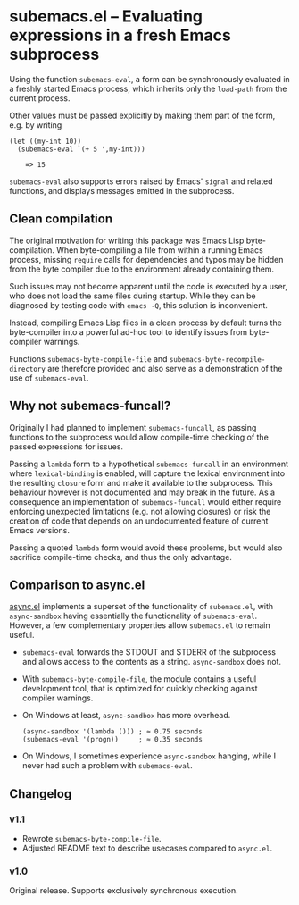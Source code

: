 <!-- generated by `readmegen`, do not edit -->

# subemacs.el – Evaluating expressions in a fresh Emacs subprocess

Using the function `subemacs-eval`, a form can be synchronously
evaluated in a freshly started Emacs process, which inherits only
the `load-path` from the current process. 

Other values must be passed explicitly by making them part of the
form, e.g. by writing 

    (let ((my-int 10))
      (subemacs-eval `(+ 5 ',my-int)))
        
        => 15

`subemacs-eval` also supports errors raised by Emacs' `signal` and
related functions, and displays messages emitted in the subprocess. 

## Clean compilation

The original motivation for writing this package was Emacs Lisp
byte-compilation.  When byte-compiling a file from within a running
Emacs process, missing `require` calls for dependencies and typos
may be hidden from the byte compiler due to the environment already
containing them. 

Such issues may not become apparent until the code is executed by a
user, who does not load the same files during startup.  While they
can be diagnosed by testing code with `emacs -Q`, this solution is
inconvenient. 

Instead, compiling Emacs Lisp files in a clean process by default
turns the byte-compiler into a powerful ad-hoc tool to identify
issues from byte-compiler warnings. 

Functions `subemacs-byte-compile-file` and
`subemacs-byte-recompile-directory` are therefore provided and also
serve as a demonstration of the use of `subemacs-eval`.

## Why not subemacs-funcall?

Originally I had planned to implement `subemacs-funcall`, as
passing functions to the subprocess would allow compile-time
checking of the passed expressions for issues.

Passing a `lambda` form to a hypothetical `subemacs-funcall` in an
environment where `lexical-binding` is enabled, will capture the
lexical environment into the resulting `closure` form and make it
available to the subprocess.  This behaviour however is not
documented and may break in the future.  As a consequence an
implementation of `subemacs-funcall` would either require enforcing
unexpected limitations (e.g. not allowing closures) or risk the
creation of code that depends on an undocumented feature of current
Emacs versions.

Passing a quoted `lambda` form would avoid these problems, but
would also sacrifice compile-time checks, and thus the only
advantage.

## Comparison to async.el

[async.el](https://github.com/jwiegley/emacs-async) implements a
superset of the functionality of `subemacs.el`, with
`async-sandbox` having essentially the functionality of
`subemacs-eval`. However, a few complementary properties allow
`subemacs.el` to remain useful.

  - `subemacs-eval` forwards the STDOUT and STDERR of the
    subprocess and allows access to the contents as a string.
    `async-sandbox` does not.
  
  - With `subemacs-byte-compile-file`, the module contains a 
    useful development tool, that is optimized for quickly 
    checking against compiler warnings.

  - On Windows at least, `async-sandbox` has more overhead.
  
        (async-sandbox '(lambda ())) ; ≈ 0.75 seconds
        (subemacs-eval '(progn))     ; ≈ 0.35 seconds
  
  - On Windows, I sometimes experience `async-sandbox` hanging,
    while I never had such a problem with `subemacs-eval`.

<!--
TODO Another possible usecase: Chaining external commands and elisp.
TODO     Currently emacs has no good method to execute multiple
TODO     external commands in an asynchronous shell buffer, 
TODO     executing emacs lisp in between.
-->

## Changelog

### v1.1

- Rewrote `subemacs-byte-compile-file`. 
- Adjusted README text to describe usecases compared to `async.el`.

### v1.0

Original release. Supports exclusively synchronous execution. 

